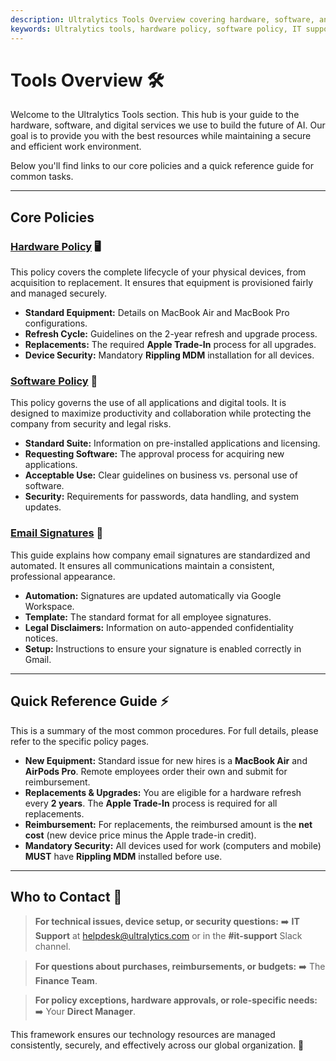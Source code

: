 ```yaml
---
description: Ultralytics Tools Overview covering hardware, software, and key procedures for all employees.
keywords: Ultralytics tools, hardware policy, software policy, IT support, employee equipment
---
```


# Tools Overview 🛠️

Welcome to the Ultralytics Tools section. This hub is your guide to the hardware, software, and digital services we use to build the future of AI. Our goal is to provide you with the best resources while maintaining a secure and efficient work environment.

Below you'll find links to our core policies and a quick reference guide for common tasks.

---

## Core Policies

### [Hardware Policy](./hardware.md) 🖥️

This policy covers the complete lifecycle of your physical devices, from acquisition to replacement. It ensures that equipment is provisioned fairly and managed securely.

- **Standard Equipment:** Details on MacBook Air and MacBook Pro configurations.
- **Refresh Cycle:** Guidelines on the 2-year refresh and upgrade process.
- **Replacements:** The required **Apple Trade-In** process for all upgrades.
- **Device Security:** Mandatory **Rippling MDM** installation for all devices.

### [Software Policy](./software.md) 💾

This policy governs the use of all applications and digital tools. It is designed to maximize productivity and collaboration while protecting the company from security and legal risks.

- **Standard Suite:** Information on pre-installed applications and licensing.
- **Requesting Software:** The approval process for acquiring new applications.
- **Acceptable Use:** Clear guidelines on business vs. personal use of software.
- **Security:** Requirements for passwords, data handling, and system updates.

### [Email Signatures](./email-signatures.md) 📧

This guide explains how company email signatures are standardized and automated. It ensures all communications maintain a consistent, professional appearance.

- **Automation:** Signatures are updated automatically via Google Workspace.
- **Template:** The standard format for all employee signatures.
- **Legal Disclaimers:** Information on auto-appended confidentiality notices.
- **Setup:** Instructions to ensure your signature is enabled correctly in Gmail.

---

## Quick Reference Guide ⚡

This is a summary of the most common procedures. For full details, please refer to the specific policy pages.

- **New Equipment:** Standard issue for new hires is a **MacBook Air** and **AirPods Pro**. Remote employees order their own and submit for reimbursement.
- **Replacements & Upgrades:** You are eligible for a hardware refresh every **2 years**. The **Apple Trade-In** process is required for all replacements.
- **Reimbursement:** For replacements, the reimbursed amount is the **net cost** (new device price minus the Apple trade-in credit).
- **Mandatory Security:** All devices used for work (computers and mobile) **MUST** have **Rippling MDM** installed before use.

---

## Who to Contact 🤝

> **For technical issues, device setup, or security questions:**
> ➡️ **IT Support** at [helpdesk@ultralytics.com](mailto:helpdesk@ultralytics.com) or in the **#it-support** Slack channel.

> **For questions about purchases, reimbursements, or budgets:**
> ➡️ The **Finance Team**.

> **For policy exceptions, hardware approvals, or role-specific needs:**
> ➡️ Your **Direct Manager**.

This framework ensures our technology resources are managed consistently, securely, and effectively across our global organization. 🚀
